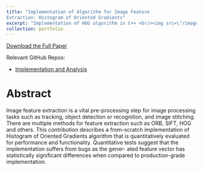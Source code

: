 ```yaml
---
title: "Implementation of Algorithm for Image Feature
Extraction: Histogram of Oriented Gradients"
excerpt: "Implementation of HOG algorithm in C++ <br/><img src=\"/images/portfolio/HOG/exampleHog.png\" width=\"400\" >"
collection: portfolio
---
```


[Download the Full Paper](/files/portfolio/fullPapers/ImageProcessing_HOG-1.pdf)

Relevant GitHub Repos:
- [Implementation and Analysis](https://github.com/ernlavr/facialrecognition)


# Abstract
Image feature extraction is a vital pre-processing
step for image processing tasks such as tracking, object detection
or recognition, and image stitching. There are multiple methods
for feature extraction such as ORB, SIFT, HOG and others.
This contribution describes a from-scratch implementation of
Histogram of Oriented Gradients algorithm that is quantitatively
evaluated for performance and functionality. Quantitative tests
suggest that the implementation suffers from bugs as the gener-
ated feature vector has statistically significant differences when
compared to production-grade implementation.